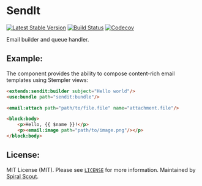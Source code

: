 SendIt
========
[![Latest Stable Version](https://poser.pugx.org/spiral/sendit/v/stable)](https://packagist.org/packages/spiral/sendit) 
[![Build Status](https://github.com/spiral/sendit/workflows/build/badge.svg)](https://github.com/spiral/sendit/actions)
[![Codecov](https://codecov.io/gh/spiral/sendit/branch/master/graph/badge.svg)](https://codecov.io/gh/spiral/sendit/)

Email builder and queue handler.

Example:
--------
The component provides the ability to compose content-rich email templates using Stempler views:

```html
<extends:sendit:builder subject="Hello world"/>
<use:bundle path="sendit:bundle"/>

<email:attach path="path/to/file.file" name="attachment.file"/>

<block:body>
    <p>Hello, {{ $name }}!</p>
    <p><email:image path="path/to/image.png"/></p>
</block:body>
```

License:
--------
MIT License (MIT). Please see [`LICENSE`](./LICENSE) for more information. Maintained by [Spiral Scout](https://spiralscout.com).
